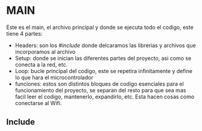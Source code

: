# MAIN

Este es el main, el archivo principal y donde se ejecuta todo el codigo, este tiene 4 partes:

- Headers: son los *#include* donde delcaramos las librerias y archivos que incorporamos al archivo
- Setup: donde se inician las diferentes partes del proyecto, asi como se conecta a la red, etc.
- Loop: bucle principal del codigo, este se repetira infinitamente y define lo que hara el microcontrolador
- funciones: estos son distintos bloques de codigo esenciales para el funcionamiento del proyecto, se separan del resto para que sea mas facil leer el codigo, mantenerlo, expandirlo, etc. Esta hacen cosas como conectarse al Wifi.

## Include

